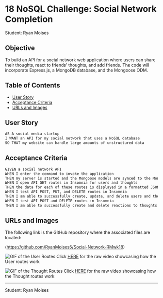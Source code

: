 # 18 NoSQL Challenge: Social Network Completion

Student: Ryan Moises

## Objective

To build an API for a social network web application where users can share their thoughts, react to friends' thoughts, and add friends. The code will incorporate Express.js, a MongoDB database, and the Mongoose ODM.

## Table of Contents
* [User Story](#user-story)
* [Acceptance Criteria](#acceptance-criteria)
* [URLs and Images](#urls-and-images)

## User Story

```md
AS A social media startup
I WANT an API for my social network that uses a NoSQL database
SO THAT my website can handle large amounts of unstructured data
```

## Acceptance Criteria

```md
GIVEN a social network API
WHEN I enter the command to invoke the application
THEN my server is started and the Mongoose models are synced to the MongoDB database
WHEN I open API GET routes in Insomnia for users and thoughts
THEN the data for each of these routes is displayed in a formatted JSON
WHEN I test API POST, PUT, and DELETE routes in Insomnia
THEN I am able to successfully create, update, and delete users and thoughts in my database
WHEN I test API POST and DELETE routes in Insomnia
THEN I am able to successfully create and delete reactions to thoughts and add and remove friends to a user’s friend list
```

## URLs and Images 

The following link is the GitHub repository where the associated files are located:

(https://github.com/RyanMoises5/Social-Network-RMwk18)

![GIF of the User Routes](./assets/UserDemo.gif)
Click [HERE](./assets/UserDemo.webm) for the raw video showcasing how the User routes work

![GIF of the Thought Routes](./assets/ThoughtDemo.gif)
Click [HERE](./assets/ThoughtDemo.webm) for the raw video showcasing how the Thought routes work


---

Student: Ryan Moises
